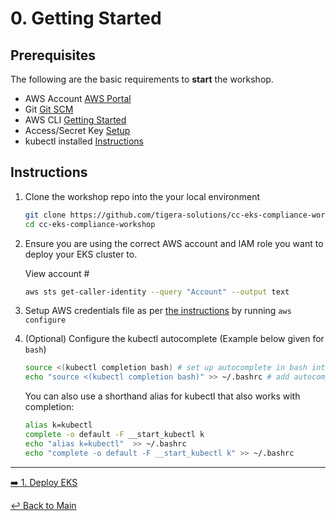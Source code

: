 # 0. Getting Started

## Prerequisites 

The following are the basic requirements to **start** the workshop.

* AWS Account [AWS Portal](https://aws.amazon.com/console/)
* Git [Git SCM](https://git-scm.com/downloads)
* AWS CLI [Getting Started](https://docs.aws.amazon.com/cli/latest/userguide/getting-started-prereqs.html)
* Access/Secret Key [Setup](https://docs.aws.amazon.com/cli/latest/userguide/getting-started-prereqs.html#getting-started-prereqs-keys)
* kubectl installed [Instructions](https://kubernetes.io/docs/tasks/tools/)
  
## Instructions

1. Clone the workshop repo into the your local environment

   ```bash
   git clone https://github.com/tigera-solutions/cc-eks-compliance-workshop.git && \
   cd cc-eks-compliance-workshop
   ```

2. Ensure you are using the correct AWS account and IAM role you want to deploy your EKS cluster to.

   View account #

   ```bash
   aws sts get-caller-identity --query "Account" --output text
   ```

3. Setup AWS credentials file as per [the instructions](https://docs.aws.amazon.com/cli/latest/userguide/getting-started-quickstart.html) by running ```aws configure```

4. (Optional) Configure the kubectl autocomplete (Example below given for ```bash```)

   ```bash
   source <(kubectl completion bash) # set up autocomplete in bash into the current shell, bash-completion package should be installed first.
   echo "source <(kubectl completion bash)" >> ~/.bashrc # add autocomplete permanently to your bash shell.
   ```

   You can also use a shorthand alias for kubectl that also works with completion:

   ```bash
   alias k=kubectl
   complete -o default -F __start_kubectl k
   echo "alias k=kubectl"  >> ~/.bashrc
   echo "complete -o default -F __start_kubectl k" >> ~/.bashrc
   ```

---

[:arrow_right: 1. Deploy EKS](../1.%20Deploy%20EKS/readme.md) <br>
 
[:leftwards_arrow_with_hook: Back to Main](../README.md)